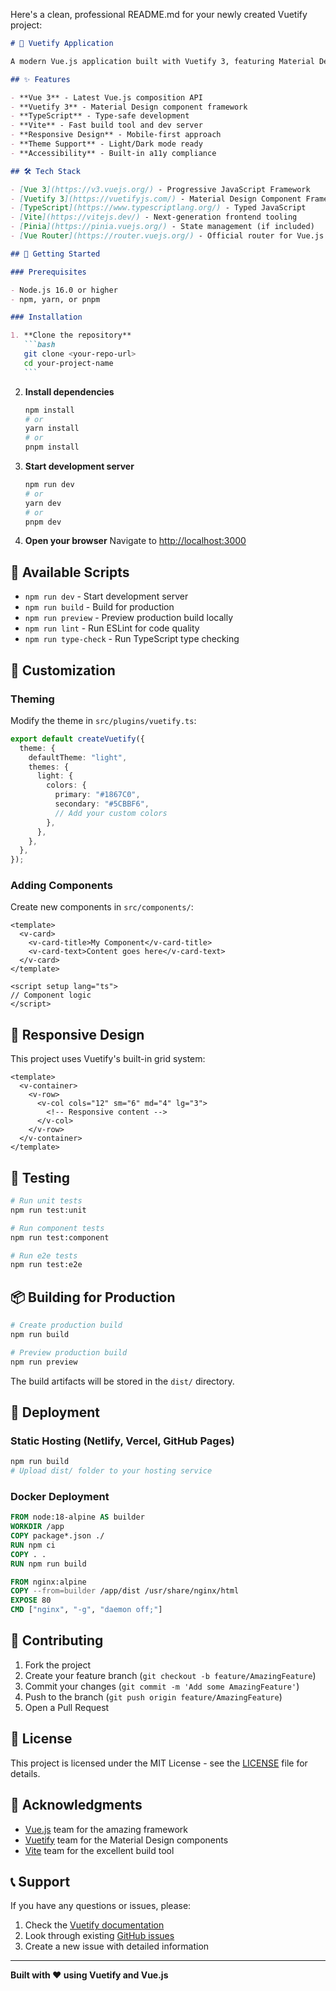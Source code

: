 Here's a clean, professional README.md for your newly created Vuetify project:

````markdown
# 🚀 Vuetify Application

A modern Vue.js application built with Vuetify 3, featuring Material Design components and a responsive layout.

## ✨ Features

- **Vue 3** - Latest Vue.js composition API
- **Vuetify 3** - Material Design component framework
- **TypeScript** - Type-safe development
- **Vite** - Fast build tool and dev server
- **Responsive Design** - Mobile-first approach
- **Theme Support** - Light/Dark mode ready
- **Accessibility** - Built-in a11y compliance

## 🛠️ Tech Stack

- [Vue 3](https://v3.vuejs.org/) - Progressive JavaScript Framework
- [Vuetify 3](https://vuetifyjs.com/) - Material Design Component Framework
- [TypeScript](https://www.typescriptlang.org/) - Typed JavaScript
- [Vite](https://vitejs.dev/) - Next-generation frontend tooling
- [Pinia](https://pinia.vuejs.org/) - State management (if included)
- [Vue Router](https://router.vuejs.org/) - Official router for Vue.js

## 🚀 Getting Started

### Prerequisites

- Node.js 16.0 or higher
- npm, yarn, or pnpm

### Installation

1. **Clone the repository**
   ```bash
   git clone <your-repo-url>
   cd your-project-name
   ```
````

2. **Install dependencies**

   ```bash
   npm install
   # or
   yarn install
   # or
   pnpm install
   ```

3. **Start development server**

   ```bash
   npm run dev
   # or
   yarn dev
   # or
   pnpm dev
   ```

4. **Open your browser**
   Navigate to [http://localhost:3000](http://localhost:3000)

## 📜 Available Scripts

- `npm run dev` - Start development server
- `npm run build` - Build for production
- `npm run preview` - Preview production build locally
- `npm run lint` - Run ESLint for code quality
- `npm run type-check` - Run TypeScript type checking

## 🎨 Customization

### Theming

Modify the theme in `src/plugins/vuetify.ts`:

```typescript
export default createVuetify({
  theme: {
    defaultTheme: "light",
    themes: {
      light: {
        colors: {
          primary: "#1867C0",
          secondary: "#5CBBF6",
          // Add your custom colors
        },
      },
    },
  },
});
```

### Adding Components

Create new components in `src/components/`:

```vue
<template>
  <v-card>
    <v-card-title>My Component</v-card-title>
    <v-card-text>Content goes here</v-card-text>
  </v-card>
</template>

<script setup lang="ts">
// Component logic
</script>
```

## 📱 Responsive Design

This project uses Vuetify's built-in grid system:

```vue
<template>
  <v-container>
    <v-row>
      <v-col cols="12" sm="6" md="4" lg="3">
        <!-- Responsive content -->
      </v-col>
    </v-row>
  </v-container>
</template>
```

## 🧪 Testing

```bash
# Run unit tests
npm run test:unit

# Run component tests
npm run test:component

# Run e2e tests
npm run test:e2e
```

## 📦 Building for Production

```bash
# Create production build
npm run build

# Preview production build
npm run preview
```

The build artifacts will be stored in the `dist/` directory.

## 🚀 Deployment

### Static Hosting (Netlify, Vercel, GitHub Pages)

```bash
npm run build
# Upload dist/ folder to your hosting service
```

### Docker Deployment

```dockerfile
FROM node:18-alpine AS builder
WORKDIR /app
COPY package*.json ./
RUN npm ci
COPY . .
RUN npm run build

FROM nginx:alpine
COPY --from=builder /app/dist /usr/share/nginx/html
EXPOSE 80
CMD ["nginx", "-g", "daemon off;"]
```

## 🤝 Contributing

1. Fork the project
2. Create your feature branch (`git checkout -b feature/AmazingFeature`)
3. Commit your changes (`git commit -m 'Add some AmazingFeature'`)
4. Push to the branch (`git push origin feature/AmazingFeature`)
5. Open a Pull Request

## 📄 License

This project is licensed under the MIT License - see the [LICENSE](LICENSE) file for details.

## 🙏 Acknowledgments

- [Vue.js](https://vuejs.org/) team for the amazing framework
- [Vuetify](https://vuetifyjs.com/) team for the Material Design components
- [Vite](https://vitejs.dev/) team for the excellent build tool

## 📞 Support

If you have any questions or issues, please:

1. Check the [Vuetify documentation](https://vuetifyjs.com/)
2. Look through existing [GitHub issues](../../issues)
3. Create a new issue with detailed information

---

**Built with ❤️ using Vuetify and Vue.js**
